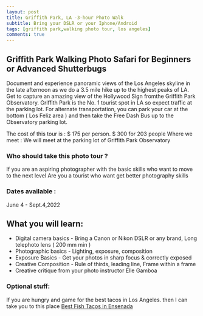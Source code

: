 ```yaml
---
layout: post
title: Griffith Park, LA -3-hour Photo Walk
subtitle: Bring your DSLR or your Iphone/Android
tags: [griffith park,walking photo tour, los angeles]
comments: true
---
```


## Griffith Park Walking Photo Safari for Beginners or Advanced Shutterbugs

Document and experience panoramic views of the Los Angeles skyline in the late afternoon as we do a 3.5 mile hike up to the highest peaks of LA. Get to capture an amazing view of the Hollywood Sign fromthe Griffith Park Observatory. Griffith Park is the No. 1 tourist spot in LA so expect traffic at the parking lot. For alternate transportation, you can park your car at the bottom ( Los Feliz area ) and then take the Free Dash Bus up to the Observatory parking lot.

The cost of this tour is : $ 175 per person. $ 300 for 203 people
Where we meet : We will meet at the parking lot of Griffith Park Observatory

### Who should take this photo tour ?
If you are an aspiring photographer with the basic skills who want to move to the next level
Are you a tourist who want get better photography skills

### Dates available : 
June 4 - Sept.4,2022

## What you will learn:
* Digital camera basics - Bring a Canon or Nikon DSLR or any brand, Long telephoto lens ( 200 mm min )
* Photographic basics - Lighting, exposure, composition
* Exposure Basics - Get your photos in sharp focus & correctly exposed
* Creative Composition - Rule of thirds, leading line, Frame within a frame
* Creative critique from your photo instructor Elle Gamboa

### Optional stuff:
If you are hungry and game for the best tacos in Los Angeles.
then I can take you to this place  [Best Fish Tacos in Ensenada](https://www.yelp.com/biz/best-fish-taco-in-ensenada-los-angeles)

